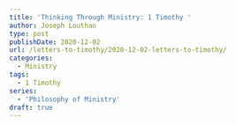 ```yaml
---
title: 'Thinking Through Ministry: 1 Timothy '
author: Joseph Louthan
type: post
publishDate: 2020-12-02
url: /letters-to-timothy/2020-12-02-letters-to-timothy/
categories:
  - Ministry
tags:
  - 1 Timothy
series:
  - 'Philosophy of Ministry'
draft: true
---
```

